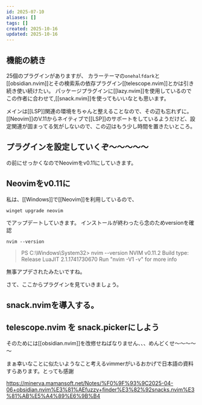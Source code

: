 ```yaml
---
id: 2025-07-10
aliases: []
tags: []
created: 2025-10-16
updated: 2025-10-16
---
```


## 機能の続き
25個のプラグインがありますが、
カラーテーマの`onehalfdark`と[[obsidian.nvim]]とその検索系の依存プラグイン[[telescope.nvim]]とかは引き続き使い続けたい。
パッケージプラグインに[[lazy.nvim]]を使用しているのでこの作者に合わせて,[[snack.nvim]]を使ってもいいなとも思います。

メインは[[LSP]]関連の環境をちゃんと整えることなので、その辺も忘れずに。
[[Neovim]]のV.11からネイティブで[[LSP]]のサポートをしているようだけど、設定関連が固まってる気がしないので、この辺はもう少し時間を置きたいところ。

## プラグインを設定していくぞ～～～～～
の前にせっかくなのでNeovimをv0.11にしていきます。

## Neovimをv0.11に
私は、[[Windows]]で[[Neovim]]を利用しているので、

```
winget upgrade neovim
```

でアップデートしていきます。
インストールが終わったら念のためversionを確認

```
nvim --version
```

> PS C:\Windows\System32> nvim --version
> NVIM v0.11.2
> Build type: Release
> LuaJIT 2.1.1741730670
> Run "nvim -V1 -v" for more info

無事アプデされたみたいですね。

さて、ここからプラグインを見ていきましょう。

## snack.nvimを導入する。

## telescope.nvim を snack.pickerにしよう
そのためには[[obsidian.nvim]]を改修せねばなりません、、、めんどくせ～～～～～

まぁ幸いなことに似たいようなこと考えるvimmerがいるおかげで日本語の資料すらあります。とっても感謝

https://minerva.mamansoft.net/Notes/%F0%9F%93%9C2025-04-06+obsidian.nvim%E3%81%AEfuzzy+finder%E3%82%92snacks.nvim%E3%81%AB%E5%A4%89%E6%9B%B4

